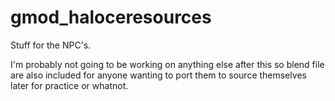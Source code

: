 # gmod_haloceresources
Stuff for the NPC's.

I'm probably not going to be working on anything else after this so blend file are also included for anyone wanting to port them to source themselves later for practice or whatnot.
